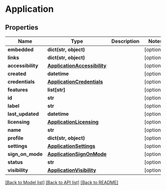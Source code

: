# Application

## Properties
Name | Type | Description | Notes
------------ | ------------- | ------------- | -------------
**embedded** | **dict(str, object)** |  | [optional] 
**links** | **dict(str, object)** |  | [optional] 
**accessibility** | [**ApplicationAccessibility**](ApplicationAccessibility.md) |  | [optional] 
**created** | **datetime** |  | [optional] 
**credentials** | [**ApplicationCredentials**](ApplicationCredentials.md) |  | [optional] 
**features** | **list[str]** |  | [optional] 
**id** | **str** |  | [optional] 
**label** | **str** |  | [optional] 
**last_updated** | **datetime** |  | [optional] 
**licensing** | [**ApplicationLicensing**](ApplicationLicensing.md) |  | [optional] 
**name** | **str** |  | [optional] 
**profile** | **dict(str, object)** |  | [optional] 
**settings** | [**ApplicationSettings**](ApplicationSettings.md) |  | [optional] 
**sign_on_mode** | [**ApplicationSignOnMode**](ApplicationSignOnMode.md) |  | [optional] 
**status** | **str** |  | [optional] 
**visibility** | [**ApplicationVisibility**](ApplicationVisibility.md) |  | [optional] 

[[Back to Model list]](../README.md#documentation-for-models) [[Back to API list]](../README.md#documentation-for-api-endpoints) [[Back to README]](../README.md)

